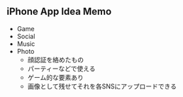 ## iPhone App Idea Memo  
- Game
- Social
- Music
- Photo
	- 顔認証を絡めたもの
	- パーティーなどで使える
	- ゲーム的な要素あり
	- 画像として残せてそれを各SNSにアップロードできる
	